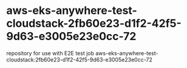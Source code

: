 # aws-eks-anywhere-test-cloudstack-2fb60e23-d1f2-42f5-9d63-e3005e23e0cc-72
repository for use with E2E test job aws-eks-anywhere-test-cloudstack:2fb60e23-d1f2-42f5-9d63-e3005e23e0cc-72
